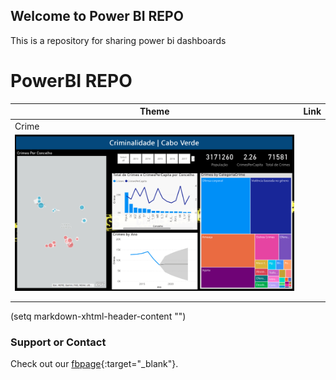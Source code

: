 ## Welcome to Power BI REPO

This is a repository for sharing power bi dashboards

# PowerBI REPO

|Theme|Link|
|---|---|
|  Crime |
![powerbix](./assets/css/crimepbix.png "Criminalidade CV") |   
|   |   |  
|   |   |   

(setq markdown-xhtml-header-content
      "<style type='text/css'>
#frame{
    background-image: url(crimepbix.png);

}

@media (min-width: 500px) {
    #frame {
        height:300.25;
        width: 410;
    }
  }
</style>")



### Support or Contact

Check out our [fbpage](https://www.facebook.com/powerbiCaboVerde/){:target="_blank"}.
